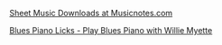 [Sheet Music Downloads at Musicnotes.com](https://www.musicnotes.com/)

[Blues Piano Licks - Play Blues Piano with Willie Myette](https://playbluespiano.com/blues-piano-licks/)
